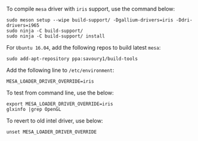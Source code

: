 
To compile `mesa` driver with `iris` support, use the command below:
```
sudo meson setup --wipe build-support/ -Dgallium-drivers=iris -Ddri-drivers=i965
sudo ninja -C build-support/
sudo ninja -C build-support/ install
```

For `Ubuntu 16.04`, add the following repos to build latest `mesa`:
```
sudo add-apt-repository ppa:savoury1/build-tools
```

Add the following line to ```/etc/environment```:

```MESA_LOADER_DRIVER_OVERRIDE=iris```

To test from command line, use the below:
```
export MESA_LOADER_DRIVER_OVERRIDE=iris
glxinfo |grep OpenGL
```
To revert to old intel driver, use below:
```
unset MESA_LOADER_DRIVER_OVERRIDE
```
